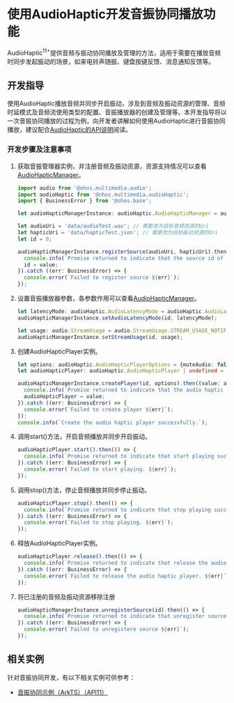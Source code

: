 # 使用AudioHaptic开发音振协同播放功能

AudioHaptic<sup>11+</sup>提供音频与振动协同播放及管理的方法，适用于需要在播放音频时同步发起振动的场景，如来电铃声随振、键盘按键反馈、消息通知反馈等。

## 开发指导

使用AudioHaptic播放音频并同步开启振动，涉及到音频及振动资源的管理、音频时延模式及音频流使用类型的配置、音振播放器的创建及管理等。本开发指导将以一次音振协同播放的过程为例，向开发者讲解如何使用AudioHaptic进行音振协同播放，建议配合[AudioHaptic的API说明](../../reference/apis-audio-kit/js-apis-audioHaptic.md#audiohapticmanager)阅读。

### 开发步骤及注意事项

1. 获取音振管理器实例，并注册音频及振动资源，资源支持情况可以查看[AudioHapticManager](../../reference/apis-audio-kit/js-apis-audioHaptic.md#audiohapticmanager)。

   ```ts
   import audio from '@ohos.multimedia.audio';
   import audioHaptic from '@ohos.multimedia.audioHaptic';
   import { BusinessError } from '@ohos.base';

   let audioHapticManagerInstance: audioHaptic.AudioHapticManager = audioHaptic.getAudioHapticManager();

   let audioUri = 'data/audioTest.wav'; // 需更改为目标音频资源的Uri
   let hapticUri = 'data/hapticTest.json'; // 需更改为目标振动资源的Uri
   let id = 0;

   audioHapticManagerInstance.registerSource(audioUri, hapticUri).then((value: number) => {
     console.info(`Promise returned to indicate that the source id of the registerd source ${value}.`);
     id = value;
   }).catch ((err: BusinessError) => {
     console.error(`Failed to register source ${err}`);
   });
   ```

2. 设置音振播放器参数，各参数作用可以查看[AudioHapticManager](../../reference/apis-audio-kit/js-apis-audioHaptic.md#audiohapticmanager)。

   ```ts
   let latencyMode: audioHaptic.AudioLatencyMode = audioHaptic.AudioLatencyMode.AUDIO_LATENCY_MODE_FAST;
   audioHapticManagerInstance.setAudioLatencyMode(id, latencyMode);

   let usage: audio.StreamUsage = audio.StreamUsage.STREAM_USAGE_NOTIFICATION;
   audioHapticManagerInstance.setStreamUsage(id, usage);
   ```

3. 创建AudioHapticPlayer实例。

   ```ts
   let options: audioHaptic.AudioHapticPlayerOptions = {muteAudio: false, muteHaptics: false};
   let audioHapticPlayer: audioHaptic.AudioHapticPlayer | undefined = undefined;

   audioHapticManagerInstance.createPlayer(id, options).then((value: audioHaptic.AudioHapticPlayer) => {
     console.info(`Promise returned to indicate that the audio haptic player instance.`);
     audioHapticPlayer = value;
   }).catch ((err: BusinessError) => {
     console.error(`Failed to create player ${err}`);
   });
   console.info(`Create the audio haptic player successfully.`);
   ```

4. 调用start()方法，开启音频播放并同步开启振动。

   ```ts
   audioHapticPlayer.start().then(() => {
     console.info(`Promise returned to indicate that start playing successfully.`);
   }).catch ((err: BusinessError) => {
     console.error(`Failed to start playing. ${err}`);
   });
   ```

5. 调用stop()方法，停止音频播放并同步停止振动。

   ```ts
   audioHapticPlayer.stop().then(() => {
     console.info(`Promise returned to indicate that stop playing successfully.`);
   }).catch ((err: BusinessError) => {
     console.error(`Failed to stop playing. ${err}`);
   });
   ```

6. 释放AudioHapticPlayer实例。

   ```ts
   audioHapticPlayer.release().then(() => {
     console.info(`Promise returned to indicate that release the audio haptic player successfully.`);
   }).catch ((err: BusinessError) => {
     console.error(`Failed to release the audio haptic player. ${err}`);
   });
   ```

7. 将已注册的音频及振动资源移除注册

   ```ts
   audioHapticManagerInstance.unregisterSource(id).then(() => {
     console.info(`Promise returned to indicate that unregister source successfully`);
   }).catch ((err: BusinessError) => {
     console.error(`Failed to unregistere source ${err}`);
   });
   ```

## 相关实例

针对音振协同开发，有以下相关实例可供参考：

- [音振协同示例（ArkTS）（API11）](https://gitee.com/openharmony/applications_app_samples/tree/master/code/BasicFeature/Media/AudioHaptic)
